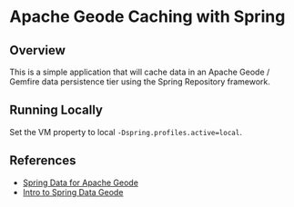 Apache Geode Caching with Spring
================================

## Overview

This is a simple application that will cache data in an Apache Geode / Gemfire data persistence tier using the Spring Repository framework.

## Running Locally

Set the VM property to local `-Dspring.profiles.active=local`.

## References

- [Spring Data for Apache Geode](https://spring.io/projects/spring-data-geode)
- [Intro to Spring Data Geode](https://www.baeldung.com/spring-data-geode)
